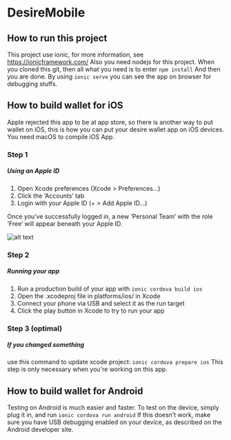 # DesireMobile

## How to run this project
This project use ionic, for more information, see https://ionicframework.com/
Also you need nodejs for this project.
When you cloned this git, then all what you need is to enter
`npm install`
And then you are done. By using
`ionic serve`
you can see the app on browser for debugging stuffs.

## How to build wallet for iOS
Apple rejected this app to be at app store, so there is another way to put wallet on iOS, this is how you can put your desire wallet app on iOS devices.
You need macOS to compile iOS App.

### Step 1
##### Using an Apple ID
1. Open Xcode preferences (Xcode > Preferences…)
2. Click the ‘Accounts’ tab
3. Login with your Apple ID (+ > Add Apple ID…)

Once you’ve successfully logged in, a new ‘Personal Team’ with the role ‘Free’ will appear beneath your Apple ID.

![alt text](https://ionicframework.com/img/docs/deploying/profiles.jpg)

### Step 2
##### Running your app
1. Run a production build of your app with `ionic cordova build ios`
2. Open the .xcodeproj file in platforms/ios/ in Xcode
3. Connect your phone via USB and select it as the run target
4. Click the play button in Xcode to try to run your app


### Step 3 (optimal)
##### If you changed something
use this command to update xcode project:
`ionic cordova prepare ios`
This step is only necessary when you're working on this app.


## How to build wallet for Android

Testing on Android is much easier and faster. To test on the device, simply plug it in, and run
`ionic cordova run android`
If this doesn’t work, make sure you have USB debugging enabled on your device, as described on the Android developer site.
